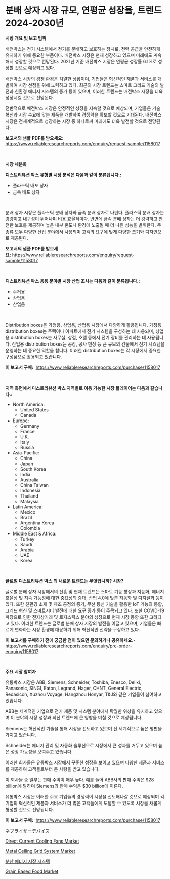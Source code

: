<p><h1>분배 상자 시장 규모, 연평균 성장율, 트렌드 2024-2030년</h1></p><p><strong>시장 개요 및 보고 범위</strong></p>
<p><p>배전박스는 전기 시스템에서 전기를 분배하고 보호하는 장치로, 전력 공급을 안전하게 유지하기 위해 중요한 부품이다. 배전박스 시장은 현재 성장하고 있으며 미래에도 계속해서 성장할 것으로 전망된다. 2021년 기준 배전박스 시장은 연평균 성장률 6.1%로 성장할 것으로 예상되고 있다. </p><p>배전박스 시장의 경쟁 환경은 치열한 상황이며, 기업들은 혁신적인 제품과 서비스를 개발하여 시장 선점을 위해 노력하고 있다. 최근의 시장 트렌드는 스마트 그리드 기술의 발전과 친환경 에너지 시스템의 증가 등이 있으며, 이러한 트렌드는 배전박스 시장을 더욱 성장시킬 것으로 전망된다.</p><p>전반적으로 배전박스 시장은 안정적인 성장을 지속할 것으로 예상되며, 기업들은 기술 혁신과 시장 수요에 맞는 제품을 개발하여 경쟁력을 확보할 것으로 기대된다. 배전박스 시장은 전세계적으로 성장하는 시장 중 하나로써 미래에도 더욱 발전할 것으로 전망된다.</p></p>
<p><strong>보고서의 샘플 PDF를 받으세요:</strong> <a href="https://www.reliableresearchreports.com/enquiry/request-sample/1158017">https://www.reliableresearchreports.com/enquiry/request-sample/1158017</a></p>
<p>&nbsp;</p>
<p><strong>시장 세분화</strong></p>
<p><strong>디스트리뷰션 박스 유형별 시장 분석은 다음과 같이 분류됩니다.:</strong></p>
<p><ul><li>플라스틱 배포 상자</li><li>금속 배포 상자</li></ul></p>
<p>&nbsp;</p>
<p><p>분배 상자 시장은 플라스틱 분배 상자와 금속 분배 상자로 나뉜다. 플라스틱 분배 상자는 경량이고 내구성이 뛰어나며 비용 효율적이다. 반면에 금속 분배 상자는 더 강력하고 안전한 보호를 제공하며 높은 내부 온도나 환경에 노출될 때 더 나은 성능을 발휘한다. 두 종류 모두 다양한 산업 분야에서 사용되며 고객의 요구에 맞게 다양한 크기와 디자인으로 제공된다.</p></p>
<p><strong>보고서의 샘플 PDF를 받으세요:</strong>&nbsp;<a href="https://www.reliableresearchreports.com/enquiry/request-sample/1158017">https://www.reliableresearchreports.com/enquiry/request-sample/1158017</a></p>
<p>&nbsp;</p>
<p><strong> 디스트리뷰션 박스 응용 분야별 시장 산업 조사는 다음과 같이 분류됩니다.:</strong></p>
<p><ul><li>주거용</li><li>상업용</li><li>산업용</li></ul></p>
<p>&nbsp;</p>
<p><p>Distribution boxes은 가정용, 상업용, 산업용 시장에서 다양하게 활용됩니다. 가정용 distribution boxes는 주택이나 아파트에서 전기 시스템을 구성하는 데 사용되며, 상업용 distribution boxes는 사무실, 상점, 호텔 등에서 전기 장비를 관리하는 데 사용됩니다. 산업용 distribution boxes는 공장, 공사 현장 등 큰 규모의 건물에서 전기 시스템을 운영하는 데 중요한 역할을 합니다. 이러한 distribution boxes는 각 시장에서 중요한 구성품으로 활용되고 있습니다.</p></p>
<p><strong>이 보고서 구매:</strong>&nbsp; <a href="https://www.reliableresearchreports.com/purchase/1158017">https://www.reliableresearchreports.com/purchase/1158017</a></p>
<p>&nbsp;</p>
<p><strong>지역 측면에서 디스트리뷰션 박스 지역별로 이용 가능한 시장 플레이어는 다음과 같습니다.:</strong></p>
<p><ul>
    <li>
        North America:
        <ul>
            <li>United States</li>
            <li>Canada</li>
        </ul>
    </li>
    <li>
        Europe:
        <ul>
            <li>Germany</li>
            <li>France</li>
            <li>U.K.</li>
            <li>Italy</li>
            <li>Russia</li>
        </ul>
    </li>
    <li>
        Asia-Pacific:
        <ul>
            <li>China</li>
            <li>Japan</li>
            <li>South Korea</li>
            <li>India</li>
            <li>Australia</li>
            <li>China Taiwan</li>
            <li>Indonesia</li>
            <li>Thailand</li>
            <li>Malaysia</li>
        </ul>
    </li>
    <li>
        Latin America:
        <ul>
            <li>Mexico</li>
            <li>Brazil</li>
            <li>Argentina Korea</li>
            <li>Colombia</li>
        </ul>
    </li>
    <li>
        Middle East & Africa:
        <ul>
            <li>Turkey</li>
            <li>Saudi</li>
            <li>Arabia</li>
            <li>UAE</li>
            <li>Korea</li>
        </ul>
    </li>
    </ul></p>
<p>&nbsp;</p>
<p><strong>글로벌 디스트리뷰션 박스 의 새로운 트렌드는 무엇입니까? 시장?</strong></p>
<p><p>글로벌 분배 상자 시장에서의 신흥 및 현재 트렌드는 스마트 기능 향상과 지능화, 에너지 효율성 및 지속 가능성에 대한 중요성의 증대, 산업 4.0에 맞춘 자동화 및 디지털화 등이 있다. 또한 친환경 소재 및 제조 공정의 증가, 무선 통신 기술을 활용한 IoT 기능의 통합, 그리드 혁신 및 스마트시티 발전에 대한 요구 증가 등이 주목되고 있다. 또한 COVID-19 파장으로 인한 전자상거래 및 로지스틱스 분야의 성장으로 현재 시장 동향 또한 고려되고 있다. 이러한 트렌드는 글로벌 분배 상자 시장의 발전을 이끌고 있으며, 기업들은 빠르게 변화하는 시장 환경에 대응하기 위해 혁신적인 전략을 구상하고 있다.</p></p>
<p><strong>이 보고서를 구매하기 전에 궁금한 점이 있으면 문의하거나 공유하세요.</strong>- <a href="https://www.reliableresearchreports.com/enquiry/pre-order-enquiry/1158017">https://www.reliableresearchreports.com/enquiry/pre-order-enquiry/1158017</a></p>
<p>&nbsp;</p>
<p><strong>주요 시장 참여자</strong></p>
<p><p>유통박스 시장은 ABB, Siemens, Schneider, Toshiba, Enesco, Delixi, Panasonic, SINGI, Eaton, Legrand, Hager, CHNT, General Electric, Redasicon, Xuzhou Voyage, Hangzhou Honyar, T&J와 같은 기업들이 참여하고 있습니다.</p><p>ABB는 세계적인 기업으로 전기 제품 및 시스템 분야에서 탁월한 위상을 유지하고 있으며 이 분야의 시장 성장과 최신 트렌드에 큰 영향을 미칠 것으로 예상됩니다.</p><p>Siemens는 혁신적인 기술을 통해 시장을 선도하고 있으며 전 세계적으로 높은 평판을 가지고 있습니다.</p><p>Schneider는 에너지 관리 및 자동화 솔루션으로 시장에서 큰 성과를 거두고 있으며 높은 성장 가능성을 보여주고 있습니다.</p><p>이러한 회사들은 유통박스 시장에서 꾸준한 성장을 보이고 있으며 다양한 제품과 서비스를 제공하여 고객들로부터 큰 사랑을 받고 있습니다.</p><p>이 회사들 중 일부는 판매 수익이 매우 높다. 예를 들어 ABB사의 판매 수익은 $28 billion에 달하며 Siemens의 판매 수익은 $30 billion에 이른다.</p><p>유통박스 시장은 이러한 주요 기업들의 경쟁력이 시장을 선도해나갈 것으로 예상되며 각 기업의 혁신적인 제품과 서비스가 더 많은 고객들에게 도달할 수 있도록 시장을 새롭게 형성할 것으로 전망됩니다.</p></p>
<p><strong>이 보고서 구매:</strong>&nbsp;&nbsp;<a href="https://www.reliableresearchreports.com/purchase/1158017">https://www.reliableresearchreports.com/purchase/1158017</a></p>
<p><p><a href="https://github.com/mcbeesbxa270/Market-Research-Report-List-1/blob/main/9678594191240.md">ネブライザーデバイス</a></p><p><a href="https://view.publitas.com/reportprime-1/direct-current-cooling-fans-market-size-2023-2030-global-industrial-analysis-key-geographical-regions-market-share-top-key-players-product-types-and-forecast-research-report/">Direct Current Cooling Fans Market</a></p><p><a href="https://invited-way-688.notion.site/Metal-Ceiling-Grid-System-Market-Insights-Market-Players-and-Forecast-Till-2031-a072af17f9de4ada9f61263e7f59ddcb">Metal Ceiling Grid System Market</a></p><p><a href="https://github.com/vskv4779xr1/Market-Research-Report-List-1/blob/main/7303146191085.md">분산 에너지 저장 시스템</a></p><p><a href="https://view.publitas.com/reportprime-1/grain-based-food-market-size-focuses-on-market-dynamics-in-depth-analysis-and-future-projections-of-its-market-forecasted-for-period-from-2024-to-2031/">Grain Based Food Market</a></p></p>
